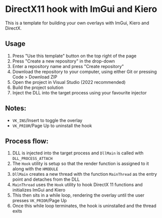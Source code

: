 # DirectX11 hook with ImGui and Kiero

This is a template for building your own overlays with ImGui, Kiero and DirectX.

## Usage
1. Press "Use this template" button on the top right of the page
2. Press "Create a new repository" in the drop-down
3. Enter a repository name and press "Create repository"
4. Download the repository to your computer, using either Git or pressing Code > Download ZIP
5. Open the project in Visual Studio (2022 recommended)
6. Build the project solution
7. Inject the DLL into the target process using your favourite injector

## Notes:
- `VK_INS`/Insert to toggle the overlay
- `VK_PRIOR`/Page Up to uninstall the hook

## Process flow:
1. DLL is injected into the target process and `DllMain` is called with `DLL_PROCESS_ATTACH`
2. The `Hook` utility is setup so that the render function is assigned to it along with the `HMODULE`
3. `DllMain` creates a new thread with the function `MainThread` as the entry point and detaches from the DLL
4. `MainThread` uses the `Hook` utility to hook DirectX 11 functions and initializes ImGui and Kiero
5. This then sits in a while loop, rendering the overlay until the user presses `VK_PRIOR`/Page Up
6. Once this while loop terminates, the hook is uninstalled and the thread exits
